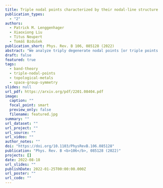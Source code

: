 ```yaml
---
title: Triple nodal points characterized by their nodal-line structure in all magnetic space groups
publication_types:
  - "2"
authors:
  - Patrick M. Lenggenhager
  - Xiaoxiong Liu
  - Titus Neupert
  - Tomáš Bzdušek
publication_short: Phys. Rev. B 106, 085128 (2022)
abstract: "We analyze triply degenerate nodal points [or triple points (TPs) for short] in energy bands of crystalline solids. Specifically, we focus on spinless band structures, i.e., when spin-orbit coupling is negligible, and consider TPs formed along high-symmetry lines in the momentum space by a crossing of three bands transforming according to a 1D and a 2D irreducible corepresentation (ICR) of the little co-group. The result is a complete classification of such TPs in all magnetic space groups, including the non-symmorphic ones, according to several characteristics of the nodal-line structure at and near the TP. We show that the classification of the presently studied TPs is exhausted by 13 magnetic point groups (MPGs) that can arise as the little co-group of a high-symmetry line and which support both 1D and 2D spinless ICRs. For 10 of the identified MPGs, the TP characteristics are uniquely determined without further information; in contrast, for the 3 MPGs containing sixfold rotation symmetry, two types of TPs are possible, depending on the choice of the crossing ICRs. The classification result for each of the 13 MPGs is illustrated with first-principles calculations of a concrete material candidate.w"
draft: false
featured: true
tags:
  - band-theory
  - triple-nodal-points
  - topological-metals
  - space-group-symmetry
slides: null
url_pdf: https://arxiv.org/pdf/2201.08404.pdf
image:
  caption: ""
  focal_point: smart
  preview_only: false
  filename: featured.jpg
summary: ""
url_dataset: ""
url_project: ""
url_source: ""
url_video: ""
author_notes: ""
doi: "https://doi.org/10.1103/PhysRevB.106.085128"
publication: "Phys. Rev. B <b>106</b>, 085128 (2022)"
projects: []
date: 2022-08-18
url_slides: ""
publishDate: 2022-01-25T00:00:00.000Z
url_poster: ""
url_code: ""
---
```

